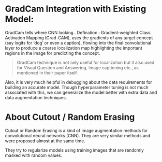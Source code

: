 # GradCam Integration with Existing Model:
GradCam tells where CNN looking..
Defination : Gradient-weighted Class Activation Mapping (Grad-CAM), uses the gradients of any target concept (say logits for ‘dog’ or even a caption), flowing into the final convolutional layer to produce a coarse localization map highlighting the important regions in the image for predicting the concept.
> GradCam technique is not only useful for localization but it also used for Visual Question and Answering, Image captioning etc., as mentioned in their paper itself.

Also, it is very much helpful in debugging about the data requirements for building an accurate model. Though hyperparameter tuning is not much associated with this, we can generalize the model better with extra data and data augmentation techniques.

# About Cutout / Random Erasing
Cutout or Random Erasing is a kind of image augmentation methods for convolutional neural networks (CNN). They are very similar methods and were proposed almost at the same time.

They try to regularize models using training images that are randomly masked with random values.
